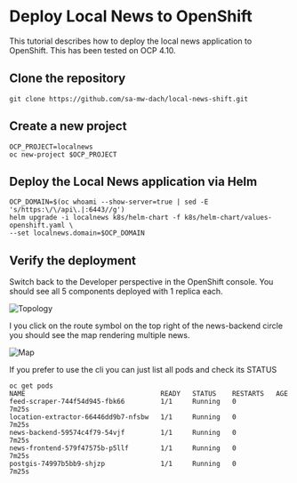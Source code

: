 # Deploy Local News to OpenShift
This tutorial describes how to deploy the local news application to OpenShift. This has been tested on OCP 4.10.

## Clone the repository
    git clone https://github.com/sa-mw-dach/local-news-shift.git

## Create a new project
    OCP_PROJECT=localnews 
    oc new-project $OCP_PROJECT
    
## Deploy the Local News application via Helm 
    OCP_DOMAIN=$(oc whoami --show-server=true | sed -E 's/https:\/\/api\.|:6443//g')
    helm upgrade -i localnews k8s/helm-chart -f k8s/helm-chart/values-openshift.yaml \
    --set localnews.domain=$OCP_DOMAIN
    
## Verify the deployment
Switch back to the Developer perspective in the OpenShift console. You should see all 5 components deployed with 1 replica each.

![Topology](img/topology.png)

I you click on the route symbol on the top right of the news-backend circle you should see the map rendering multiple news.

![Map](img/map.png)

If you prefer to use the cli you can just list all pods and check its STATUS

    oc get pods
    NAME                                  READY   STATUS    RESTARTS   AGE
    feed-scraper-744f54d945-fbk66         1/1     Running   0          7m25s
    location-extractor-66446dd9b7-nfsbw   1/1     Running   0          7m25s
    news-backend-59574c4f79-54vjf         1/1     Running   0          7m25s
    news-frontend-579f47575b-p5llf        1/1     Running   0          7m25s
    postgis-74997b5bb9-shjzp              1/1     Running   0          7m25s

    
    
